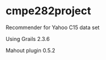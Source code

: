 cmpe282project
==============

Recommender for Yahoo C15 data set

Using Grails 2.3.6

Mahout plugin 0.5.2
